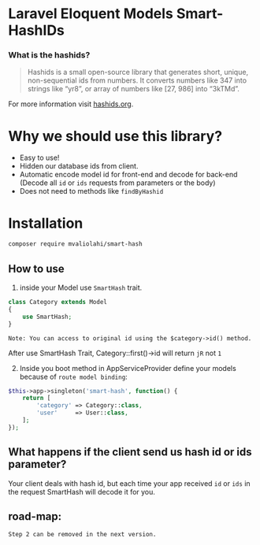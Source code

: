 # Laravel Eloquent Models Smart-HashIDs

### What is the hashids? 

> Hashids is a small open-source library that generates short, unique, non-sequential ids from numbers.
    It converts numbers like 347 into strings like “yr8”, or array of numbers like [27, 986] into “3kTMd”.
    
For more information visit [hashids.org](https://hashids.org/).

# Why we should use this library?

- Easy to use!
- Hidden our database ids from client.
- Automatic encode model id for front-end and decode for back-end (Decode all `id` or `ids` requests from parameters or the body)
- Does not need to methods like `findByHashid`

# Installation

```bash
composer require mvaliolahi/smart-hash
```

## How to use

1. inside your Model use `SmartHash` trait.

```php
class Category extends Model
{
    use SmartHash;
}
```

    Note: You can access to original id using the $category->id() method.

After use SmartHash Trait, Category::first()->id will return `jR` not `1`

2. Inside you boot method in AppServiceProvider define your models because of `route model binding`: 

```php
$this->app->singleton('smart-hash', function() {
    return [
        'category' => Category::class,
        'user'     => User::class,
    ];
});
```

## What happens if the client send us  hash id or ids parameter?

Your client deals with hash id, but each time your app received `id` or `ids` in the request SmartHash will decode it for you.


## road-map:

    Step 2 can be removed in the next version.